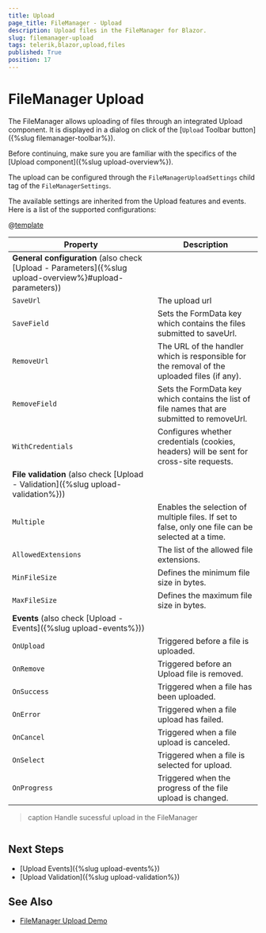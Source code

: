 ```yaml
---
title: Upload
page_title: FileManager - Upload
description: Upload files in the FileManager for Blazor.
slug: filemanager-upload
tags: telerik,blazor,upload,files
published: True
position: 17
---
```


# FileManager Upload

The FileManager allows uploading of files through an integrated Upload component. It is displayed in a dialog on click of the [`Upload` Toolbar button]({%slug filemanager-toolbar%}).

Before continuing, make sure you are familiar with the specifics of the [Upload component]({%slug upload-overview%}).

The upload can be configured through the `FileManagerUploadSettings` child tag of the `FileManagerSettings`.

The available settings are inherited from the Upload features and events. Here is a list of the supported configurations:

@[template](/_contentTemplates/common/parameters-table-styles.md#table-layout)

| Property | Description |
|----------|----------|
| **General configuration** (also check [Upload - Parameters]({%slug upload-overview%}#upload-parameters)) |
| `SaveUrl` | The upload url
| `SaveField`| Sets the FormData key which contains the files submitted to saveUrl.
| `RemoveUrl`| The URL of the handler which is responsible for the removal of the uploaded files (if any).
| `RemoveField`| Sets the FormData key which contains the list of file names that are submitted to removeUrl.
| `WithCredentials`| Configures whether credentials (cookies, headers) will be sent for cross-site requests.
| **File validation** (also check [Upload - Validation]({%slug upload-validation%}))| |
| `Multiple` | Enables the selection of multiple files. If set to false, only one file can be selected at a time.
| `AllowedExtensions` | The list of the allowed file extensions.
| `MinFileSize` | Defines the minimum file size in bytes.
| `MaxFileSize` | Defines the maximum file size in bytes.
| **Events** (also check [Upload - Events]({%slug upload-events%}))| |
| `OnUpload` | Triggered before a file is uploaded.
| `OnRemove` | Triggered before an Upload file is removed.
| `OnSuccess` | Triggered when a file has been uploaded.
| `OnError` | Triggered when a file upload has failed.
| `OnCancel` | Triggered when a file upload is canceled.
| `OnSelect` | Triggered when a file is selected for upload.
| `OnProgress` | Triggered when the progress of the file upload is changed.


>caption Handle sucessful upload in the FileManager

````CSHTML

````

## Next Steps

* [Upload Events]({%slug upload-events%})
* [Upload Validation]({%slug upload-validation%})

## See Also

* [FileManager Upload Demo](https://demos.telerik.com/blazor-ui/upload/overview)
